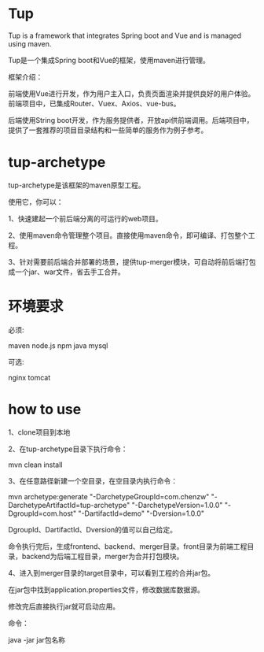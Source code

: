 # Tup
Tup is a framework that integrates Spring boot and Vue and is managed using maven.

Tup是一个集成Spring boot和Vue的框架，使用maven进行管理。

框架介绍：

前端使用Vue进行开发，作为用户主入口，负责页面渲染并提供良好的用户体验。前端项目中，已集成Router、Vuex、Axios、vue-bus。

后端使用String boot开发，作为服务提供者，开放api供前端调用。后端项目中，提供了一套推荐的项目目录结构和一些简单的服务作为例子参考。


# tup-archetype
tup-archetype是该框架的maven原型工程。

使用它，你可以：

1、快速建起一个前后端分离的可运行的web项目。

2、使用maven命令管理整个项目。直接使用maven命令，即可编译、打包整个工程。

3、针对需要前后端合并部署的场景，提供tup-merger模块，可自动将前后端打包成一个jar、war文件，省去手工合并。


# 环境要求
必须:

maven  node.js  npm java  mysql

可选:

nginx  tomcat

# how to use
1、clone项目到本地

2、在tup-archetype目录下执行命令：

mvn clean install

3、在任意路径新建一个空目录，在空目录内执行命令：

mvn archetype:generate "-DarchetypeGroupId=com.chenzw" "-DarchetypeArtifactId=tup-archetype" "-DarchetypeVersion=1.0.0" "-DgroupId=com.host" "-DartifactId=demo" "-Dversion=1.0.0"

DgroupId、DartifactId、Dversion的值可以自己给定。

命令执行完后，生成frontend、backend、merger目录。front目录为前端工程目录，backend为后端工程目录，merger为合并打包模块。

4、进入到merger目录的target目录中，可以看到工程的合并jar包。

在jar包中找到application.properties文件，修改数据库数据源。

修改完后直接执行jar就可启动应用。

命令：

java -jar jar包名称

